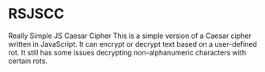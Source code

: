 # RSJSCC
Really Simple JS Caesar Cipher
This is a simple version of a Caesar cipher written in JavaScript. It can encrypt or decrypt text based on a user-defined rot. 
It still has some issues decrypting non-alphanumeric characters with certain rots. 
